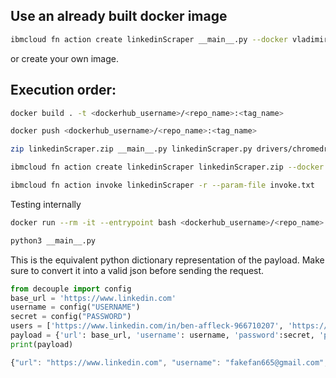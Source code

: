 ## Use an already built docker image
```bash
ibmcloud fn action create linkedinScraper __main__.py --docker vladimiryeghiazaryan/selenium-linkedin-scraper:v0.0.1 --web true
```
or create your own image.

## Execution order:
```bash
docker build . -t <dockerhub_username>/<repo_name>:<tag_name>
```
```bash
docker push <dockerhub_username>/<repo_name>:<tag_name>
```
```bash
zip linkedinScraper.zip __main__.py linkedinScraper.py drivers/chromedriverLinux64
```
```bash
ibmcloud fn action create linkedinScraper linkedinScraper.zip --docker <dockerhub_username>/<repo_name>:<tag_name> --web true
```
```bash
ibmcloud fn action invoke linkedinScraper -r --param-file invoke.txt
```
Testing internally 
```bash
docker run --rm -it --entrypoint bash <dockerhub_username>/<repo_name>:<tag_name>
```
```bash
python3 __main__.py
```

This is the equivalent python dictionary representation of the payload. Make sure to convert it into a valid json before sending the request.
```python
from decouple import config
base_url = 'https://www.linkedin.com'
username = config("USERNAME")
secret = config("PASSWORD")
users = ['https://www.linkedin.com/in/ben-affleck-966710207', 'https://www.linkedin.com/in/ben-affleck-3603ab200/']
payload = {'url': base_url, 'username': username, 'password':secret, 'profile_urls':users}
print(payload)
```
```javascript
{"url": "https://www.linkedin.com", "username": "fakefan665@gmail.com", "password": "ben affleck", "profile_urls": ["https://www.linkedin.com/in/ben-affleck-966710207", "https://www.linkedin.com/in/ben-affleck-3603ab200/"]}
```
